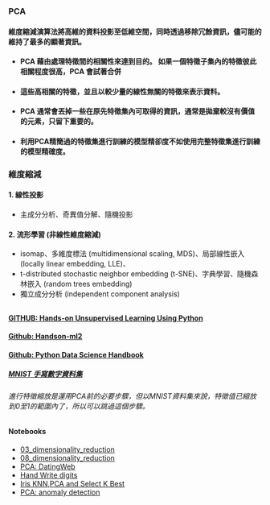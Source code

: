 ### PCA
#### 維度縮減演算法將高維的資料投影至低維空間，同時透過移除冗餘資訊，儘可能的維持了最多的顯著資訊。
* #### PCA 藉由處理特徵間的相關性來達到目的。 如果一個特徵子集內的特徵彼此相關程度很高，PCA 會試著合併
* #### 這些高相關的特徵，並且以較少量的線性無關的特徵來表示資料。
* #### PCA 通常會丟掉一些在原先特徵集內可取得的資訊，通常是拋棄較沒有價值的元素，只留下重要的。
* #### 利用PCA精簡過的特徵集進行訓練的模型精卻度不如使用完整特徵集進行訓練的模型精確度。
### 維度縮減
#### 1. 線性投影
* 主成分分析、奇異值分解、隨機投影
#### 2. 流形學習 (非線性維度縮減)
* isomap、多維度標法 (multidimensional scaling, MDS)、局部線性嵌入 (locally linear embedding, LLE)、
* t-distributed stochastic neighbor embedding (t-SNE)、字典學習、隨機森林嵌入 (random trees embedding)
* 獨立成分分析 (independent component analysis)
##
#### [GITHUB: Hands-on Unsupervised Learning Using Python](https://github.com/aapatel09/handson-unsupervised-learning)
#### [Github: Handson-ml2](https://github.com/ageron/handson-ml2)
#### [Github: Python Data Science Handbook](https://github.com/jakevdp/PythonDataScienceHandbook)
##### [MNIST 手寫數字資料集](http://yann.lecun.com/exdb/mnist)
###### 進行特徵縮放是運用PCA前的必要步驟，但以MNIST資料集來說，特徵值已縮放到0至1的範圍內了，所以可以跳過這個步驟。
##
#### Notebooks
* [03_dimensionality_reduction](https://github.com/jumbokh/nknu-class/blob/main/ML/PCA/03_dimensionality_reduction.ipynb)
* [08_dimensionality_reduction](https://github.com/jumbokh/nknu-class/blob/main/ML/PCA/08_dimensionality_reduction.ipynb)
* [PCA: DatingWeb](https://github.com/jumbokh/nknu-class/blob/main/ML/PCA/PCA_DatedWeb.ipynb)
* [Hand Write digits](https://github.com/jumbokh/nknu-class/blob/main/ML/PCA/05_09_Principal_Component_Analysis.ipynb)
* [Iris KNN,PCA and Select K Best](https://github.com/jumbokh/nknu-class/blob/main/ML/PCA/4_2_KNN%2C_PCA_and_SelectKBest.ipynb)
* [PCA: anomaly detection](https://github.com/jumbokh/nknu-class/blob/main/ML/PCA/04_anomaly_detection.ipynb)

